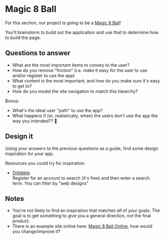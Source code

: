 # Magic 8 Ball

<!-- markdownlint-disable no-inline-html -->

For this section, our project is going to be a [Magic 8 Ball](https://en.wikipedia.org/wiki/Magic_8_Ball)!

You'll brainstorm to build out the application and use that to determine how to build the page.

## Questions to answer

- What are the most important items to convey to the user?
- How do you remove "friction" (i.e. make it easy for the user to use and/or register to use the app)
- What content is the most important, and how do you make sure it's easy to get to?
- How do you model the site navigation to match this hiearchy?

Bonus:

- What's the ideal user "path" to use the app?
- What happens if (or, realistically, when) the users don't use the app the way you intended?? 🤔

## Design it

Using your answers to the previous questions as a guide, find some design inspiration for your app.

Resources you could try for inspiration:

- [Dribbble](https://dribbble.com/)
  <br/>Register for an account to search (it's free) and then enter a search term. You can filter by "web designs"

## Notes

- You're not likely to find an inspiration that matches _all_ of your goals. The goal is to get something to give you a general direction, _not_ the final product.
- There is an example site online here: [Magic 8 Ball Online](https://magic-8ball.com/), how would you change/improve it?
